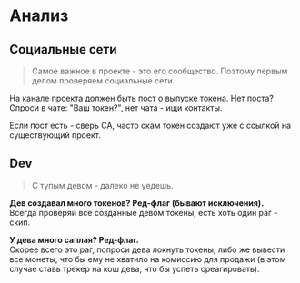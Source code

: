 # Анализ  
  
## Социальные сети  
  
> Самое важное в проекте - это его сообщество. Поэтому первым делом проверяем социальные сети.  
  
На канале проекта должен быть пост о выпуске токена. Нет поста? Спроси в чате: "Ваш токен?", нет чата - ищи контакты.  
  
Если пост есть - сверь CA, часто скам токен создают уже с ссылкой на существующий проект.  
  
## Dev  
  
> С тупым девом - далеко не уедешь.  
  
**Дев создавал много токенов? Ред-флаг (бывают исключения).**  
Всегда проверяй все созданные девом токены, есть хоть один раг - скип.  
  
**У дева много саплая? Ред-флаг.**  
Скорее всего это раг, попроси дева локнуть токены, либо же вывести все монеты, что бы ему не хватило на комиссию для продажи (в этом случае ставь трекер на кош дева, что бы успеть среагировать).  
